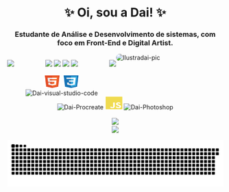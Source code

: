 <div align="center">
  <h1>✨ Oi, sou a Dai! ✨</h1>
  <h3>Estudante de Análise e Desenvolvimento de sistemas, com foco em Front-End e Digital Artist.</h3>
</div> 

 <img align="right" alt="Ilustradai-pic" width="250" style="border-radius:50px;" src="https://github.com/daiannecordeiro/daiannecordeiro/blob/main/Ilustrac%CC%A7a%CC%83o_Sem_Ti%CC%81tulo%202022-03-21%2000_52_07.png?raw=true"/>

##

<div align="center" style="display: inline_block"> 
   <img align="left" height="80" src="https://i.imgur.com/x0gKW39.gif"/>
  <a href="https://www.instagram.com/ilustra.dai/" target="_blank"><img height="22" src="https://img.shields.io/badge/-Instagram-%23E4405F?style=for-the-badge&logo=instagram&logoColor=white" target="_blank"></a>
 <a href = "mailto:daianne.nc@gmail.com"><img height="22" src="https://img.shields.io/badge/-Gmail-%23333?style=for-the-badge&logo=gmail&logoColor=white" target="_blank"></a>
 <a href="https://www.linkedin.com/in/daiannecordeiro/" target="_blank"><img height="22" src="https://img.shields.io/badge/-LinkedIn-%230077B5?style=for-the-badge&logo=linkedin&logoColor=white" target="_blank"></a> 
 <a href="https://www.behance.net/ilustradai" target="_blank" ><img height="22" src="https://i.imgur.com/jn6Q1E4.jpg" target="_blank"></a> 
 <img align="right" height="80" src="https://i.imgur.com/x0gKW39.gif"/>
</div>


<div align="center">
 <div align="center" style="display: inline_block"><br>
    <img alt="Dai-HTML" height="30" width="40" src="https://raw.githubusercontent.com/devicons/devicon/master/icons/html5/html5-original.svg">
    <img alt="Dai-CSS" height="30" width="40" src="https://raw.githubusercontent.com/devicons/devicon/master/icons/css3/css3-original.svg">
    <img alt="Dai-visual-studio-code" height="33" width="33" src="https://cdn.icon-icons.com/icons2/2107/PNG/512/file_type_vscode_icon_130084.png"/>
    <img alt="Dai-Procreate" height="31" width="31" src="https://assets.procreate.art/img/procreate-icon.png" />
    <img alt="Dai-Js" height="30" width="40" src="https://raw.githubusercontent.com/devicons/devicon/master/icons/javascript/javascript-plain.svg">
    <img alt="Dai-Photoshop" height="30" width="40" src="https://cdn.jsdelivr.net/gh/devicons/devicon/icons/photoshop/photoshop-plain.svg" />
  </div>
  <br>
  <img height="150em" src="https://github-readme-stats.vercel.app/api/top-langs/?username=daiannecordeiro&layout=compact&langs_count=7&theme=radical"/>
  <br>
 <a href="https://github.com/daiannecordeiro">
 <img height="150em" src="https://github-readme-stats.vercel.app/api?username=daiannecordeiro&show_icons=true&theme=radical&include_all_commits=true&count_private=true"/>
  
  ![Snake animation](https://github.com/daiannecordeiro/daiannecordeiro/blob/output/github-contribution-grid-snake.svg)
</div>
